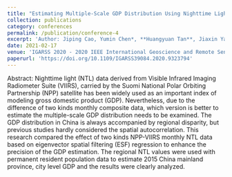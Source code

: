 ```yaml
---
title: "Estimating Multiple-Scale GDP Distribution Using Nighttime Light and Spatial Methods"
collection: publications
category: conferences
permalink: /publication/conference-4
excerpt: 'Author: Jiping Cao, Yumin Chen*, **Huangyuan Tan**, Jiaxin Yang, Fenglan Luo'
date: 2021-02-17
venue: 'IGARSS 2020 - 2020 IEEE International Geoscience and Remote Sensing Symposium'
paperurl: 'https://doi.org/10.1109/IGARSS39084.2020.9323794'
---
```


Abstract: Nighttime light (NTL) data derived from Visible Infrared Imaging Radiometer Suite (VIIRS), carried by the Suomi National Polar Orbiting Partnership (NPP) satellite has been widely used as an important index of modeling gross domestic product (GDP). Nevertheless, due to the difference of two kinds monthly composite data, which version is better to estimate the multiple-scale GDP distribution needs to be examined. The GDP distribution in China is always accompanied by regional disparity, but previous studies hardly considered the spatial autocorrelation. This research compared the effect of two kinds NPP-VIIRS monthly NTL data based on eigenvector spatial filtering (ESF) regression to enhance the precision of the GDP estimation. The regional NTL values were used with permanent resident population data to estimate 2015 China mainland province, city level GDP and the results were clearly analyzed.
